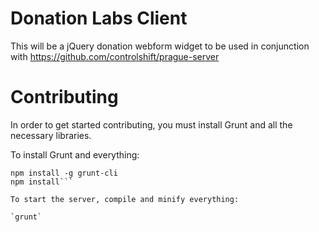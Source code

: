 Donation Labs Client
======

This will be a jQuery donation webform widget to be used in conjunction with https://github.com/controlshift/prague-server

# Contributing

In order to get started contributing, you must install Grunt and all the necessary libraries.

To install Grunt and everything:

```npm install -g grunt
npm install -g grunt-cli
npm install```

To start the server, compile and minify everything:

`grunt`
